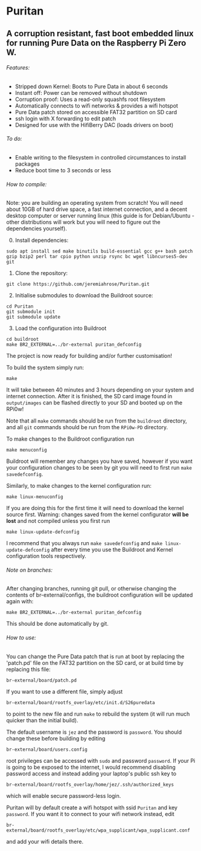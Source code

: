 # Puritan

## A corruption resistant, fast boot embedded linux for running Pure Data on the Raspberry Pi Zero W.

###### Features:
- Stripped down Kernel: Boots to Pure Data in about 6 seconds
- Instant off: Power can be removed without shutdown
- Corruption proof: Uses a read-only squashfs root filesystem
- Automatically connects to wifi networks & provides a wifi hotspot
- Pure Data patch stored on accessible FAT32 partition on SD card
- ssh login with X forwarding to edit patch
- Designed for use with the HifiBerry DAC (loads drivers on boot)

###### To do:
- Enable writing to the filesystem in controlled circumstances to install packages
- Reduce boot time to 3 seconds or less

###### How to compile:

Note: you are building an operating system from scratch! You will need about 10GB of hard drive space, a fast internet connection, and a decent desktop computer or server running linux (this guide is for Debian/Ubuntu - other distributions will work but you will need to figure out the dependencies yourself).

0. Install dependencies:

```
sudo apt install sed make binutils build-essential gcc g++ bash patch gzip bzip2 perl tar cpio python unzip rsync bc wget libncurses5-dev git
```

1. Clone the repository: 

```
git clone https://github.com/jeremiahrose/Puritan.git
```

2. Initialise submodules to download the Buildroot source:

```
cd Puritan
git submodule init
git submodule update
```

3. Load the configuration into Buildroot 

```
cd buildroot
make BR2_EXTERNAL=../br-external puritan_defconfig
```

The project is now ready for building and/or further customisation!

To build the system simply run:
```
make
```
It will take between 40 minutes and 3 hours depending on your system and internet connection.
After it is finished, the SD card image found in `output/images` can be flashed directly to your SD and booted up on the RPi0w!

Note that all `make` commands should be run from the `buildroot` directory, and all `git` commands should be run from the `RPi0w-PD` directory.

To make changes to the Buildroot configuration run
```
make menuconfig
```

Buildroot will remember any changes you have saved, however if you want your configuration
changes to be seen by git you will need to first run `make savedefconfig`.

Similarly, to make changes to the kernel configuration run:
```
make linux-menuconfig
```
If you are doing this for the first time it will need to download the kernel source first.
Warning: changes saved from the kernel configurator **will be lost** and not compiled unless you first run
```
make linux-update-defconfig
```
I recommend that you always run `make savedefconfig` and `make linux-update-defconfig` after
every time you use the Buildroot and Kernel configuration tools respectively.

###### Note on branches:
After changing branches, running git pull, or otherwise changing the contents of
br-external/configs, the buildroot configuration will be updated again with:
```
make BR2_EXTERNAL=../br-external puritan_defconfig
```
This should be done automatically by git.

###### How to use:

You can change the Pure Data patch that is run at boot by replacing the 'patch.pd' file on the FAT32 partition on the SD card, or at build time by replacing this file:
```
br-external/board/patch.pd
```
If you want to use a different file, simply adjust 
```
br-external/board/rootfs_overlay/etc/init.d/S26puredata
```
to point to the new file and run `make` to rebuild the system (it will run much quicker than the initial build).

The default username is `jez` and the password is `password`. You should change these before building by editing
```
br-external/board/users.config
```
root privileges can be accessed with `sudo` and password `password`. If your Pi is going to be exposed to the internet, I would recommend disabling password access and instead adding your laptop's public ssh key to 
```
br-external/board/rootfs_overlay/home/jez/.ssh/authorized_keys
```
which will enable secure password-less login.

Puritan will by default create a wifi hotspot with ssid `Puritan` and key `password`. If you want it to connect to your wifi network instead, edit
```
br-external/board/rootfs_overlay/etc/wpa_supplicant/wpa_supplicant.conf
```
and add your wifi details there.
